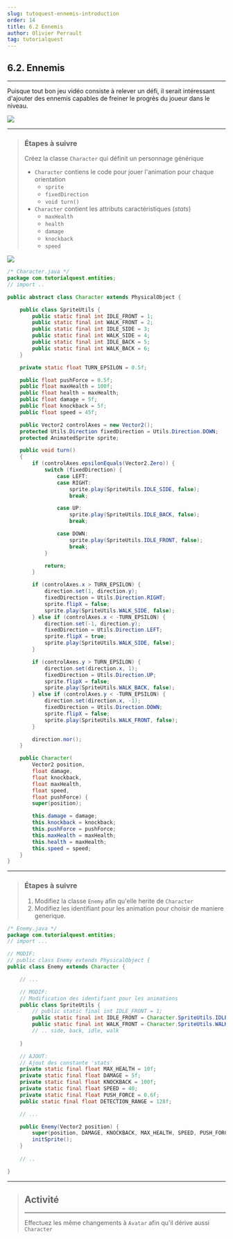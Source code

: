 ```yaml
---
slug: tutoquest-ennemis-introduction
order: 14
title: 6.2 Ennemis
author: Olivier Perrault
tag: tutorialquest
---
```


## 6.2. Ennemis
---

Puisque tout bon jeu vidéo consiste à relever un défi, il serait intéressant d'ajouter des ennemis capables de freiner le progrès du joueur dans le niveau.

<img class="w-50 center" src="../../assets/tutorialquest/gif/simple-enemy.gif">

---
> ### Étapes à suivre
> Créez la classe `Character` qui définit un personnage générique
> * `Character` contiens le code pour jouer l'animation pour chaque orientation
>     * `sprite`
>     * `fixedDirection`
>     * `void turn()`
> * `Character` contient les attributs caractéristiques (*stats*)
>     * `maxHealth`
>     * `health`
>     * `damage`
>     * `knockback`
>     * `speed`

<img class="center" src="../../assets/tutorialquest/uml/uml6.2.png"/>

```java
/* Character.java */
package com.tutorialquest.entities;
// import ..

public abstract class Character extends PhysicalObject {

    public class SpriteUtils {
        public static final int IDLE_FRONT = 1;
        public static final int WALK_FRONT = 2;
        public static final int IDLE_SIDE = 3;
        public static final int WALK_SIDE = 4;
        public static final int IDLE_BACK = 5;
        public static final int WALK_BACK = 6;
    }

    private static float TURN_EPSILON = 0.5f;

    public float pushForce = 0.5f;
    public float maxHealth = 100f;
    public float health = maxHealth;
    public float damage = 5f;
    public float knockback = 5f;
    public float speed = 45f;

    public Vector2 controlAxes = new Vector2();
    protected Utils.Direction fixedDirection = Utils.Direction.DOWN;
    protected AnimatedSprite sprite;

    public void turn()
    {
        if (controlAxes.epsilonEquals(Vector2.Zero)) {
            switch (fixedDirection) {
                case LEFT:
                case RIGHT:
                    sprite.play(SpriteUtils.IDLE_SIDE, false);
                    break;

                case UP:
                    sprite.play(SpriteUtils.IDLE_BACK, false);
                    break;

                case DOWN:
                    sprite.play(SpriteUtils.IDLE_FRONT, false);
                    break;
            }

            return;
        }

        if (controlAxes.x > TURN_EPSILON) {
            direction.set(1, direction.y);
            fixedDirection = Utils.Direction.RIGHT;
            sprite.flipX = false;
            sprite.play(SpriteUtils.WALK_SIDE, false);
        } else if (controlAxes.x < -TURN_EPSILON) {
            direction.set(-1, direction.y);
            fixedDirection = Utils.Direction.LEFT;
            sprite.flipX = true;
            sprite.play(SpriteUtils.WALK_SIDE, false);
        }

        if (controlAxes.y > TURN_EPSILON) {
            direction.set(direction.x, 1);
            fixedDirection = Utils.Direction.UP;
            sprite.flipX = false;
            sprite.play(SpriteUtils.WALK_BACK, false);
        } else if (controlAxes.y < -TURN_EPSILON) {
            direction.set(direction.x, -1);
            fixedDirection = Utils.Direction.DOWN;
            sprite.flipX = false;
            sprite.play(SpriteUtils.WALK_FRONT, false);
        }

        direction.nor();
    }

    public Character(
        Vector2 position,
        float damage,
        float knockback,
        float maxHealth,
        float speed,
        float pushForce) {
        super(position);

        this.damage = damage;
        this.knockback = knockback;
        this.pushForce = pushForce;
        this.maxHealth = maxHealth;
        this.health = maxHealth;
        this.speed = speed;
    }
}
```
---
> ### Étapes à suivre
> 1. Modifiez la classe `Enemy` afin qu'elle herite de `Character`
> 2. Modifiez les identifiant pour les animation pour choisir de maniere generique.

```java
/* Enemy.java */
package com.tutorialquest.entities;
// import ...

// MODIF:
// public class Enemy extends PhysicalObject {
public class Enemy extends Character {

    // ...

    // MODIF:
    // Modification des identifiant pour les animations
    public class SpriteUtils {        
        // public static final int IDLE_FRONT = 1;
        public static final int IDLE_FRONT = Character.SpriteUtils.IDLE_FRONT;
        public static final int WALK_FRONT = Character.SpriteUtils.WALK_FRONT;
        // .. side, back, idle, walk 
    
    }

    // AJOUT:
    // Ajout des constante 'stats'
    private static final float MAX_HEALTH = 10f;
    private static final float DAMAGE = 5f;
    private static final float KNOCKBACK = 100f;
    private static final float SPEED = 40;
    private static final float PUSH_FORCE = 0.6f;
    public static final float DETECTION_RANGE = 128f;

    // ...    

    public Enemy(Vector2 position) {
        super(position, DAMAGE, KNOCKBACK, MAX_HEALTH, SPEED, PUSH_FORCE);
        initSprite();
    }
    
    // ..

}
```
---

> ## Activité
> ---
> Effectuez les même changements à `Avatar` afin qu'il dérive aussi `Character`